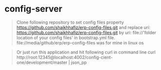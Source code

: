 # config-server

> Clone following repository to set config files property 
https://github.com/shaikhhafiz/erp-config-files.git
and replace uri: https://github.com/shaikhhafiz/erp-config-files.git by uri: file://'folder location of your config files' in bootstrap.yml file. file://media/github/erp/erp-config-files was for mine in linux os

> Or just run this application and hit following curl in command line
curl http://root:12345@localhost:4002/config-cient-one/development/master | json_pp
